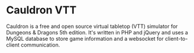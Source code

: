 Cauldron VTT
============

Cauldron is a free and open source virtual tabletop (VTT) simulator for
Dungeons & Dragons 5th edition. It's written in PHP and jQuery and uses
a MySQL database to store game information and a websocket for
client-to-client communication.
